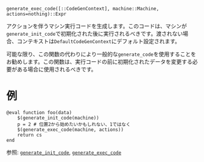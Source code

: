 ```
generate_exec_code([::CodeGenContext], machine::Machine, actions=nothing)::Expr
```

アクションを伴うマシン実行コードを生成します。このコードは、マシンが`generate_init_code`で初期化された後に実行されるべきです。渡されない場合、コンテキストは`DefaultCodeGenContext`にデフォルト設定されます。

可能な限り、この関数の代わりにより一般的な`generate_code`を使用することをお勧めします。この関数は、実行コードの前に初期化されたデータを変更する必要がある場合に使用されるべきです。

# 例

```
@eval function foo(data)
    $(generate_init_code(machine))
    p = 2 # 位置2から始めたいかもしれない、1ではなく
    $(generate_exec_code(machine, actions))
    return cs
end
```

参照: [`generate_init_code`](@ref), [`generate_exec_code`](@ref)
